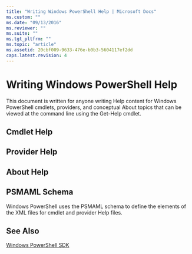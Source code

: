 ```yaml
---
title: "Writing Windows PowerShell Help | Microsoft Docs"
ms.custom: ""
ms.date: "09/13/2016"
ms.reviewer: ""
ms.suite: ""
ms.tgt_pltfrm: ""
ms.topic: "article"
ms.assetid: 20cbf009-9633-476e-b0b3-5604117ef2dd
caps.latest.revision: 4
---
```

# Writing Windows PowerShell Help
This document is written for anyone writing Help content for Windows PowerShell cmdlets, providers, and conceptual About topics that can be viewed at the command line using the Get-Help cmdlet.

## Cmdlet Help

## Provider Help

## About Help

## PSMAML Schema
 Windows PowerShell uses the PSMAML schema to define the elements of the XML files for cmdlet and provider Help files.

## See Also
 [Windows PowerShell SDK](../windows-powershell-reference.md)
